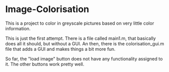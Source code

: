 # Image-Colorisation
This is a project to color in greyscale pictures based on very little color information.

This is just the first attempt. There is a file called main1.m, that basically does all it should, but without a GUI. 
An then, there is the colorisation_gui.m file that adds a GUI and makes things a bit more fun.

So far, the "load image" button does not have any functionality assigned to it. The other buttons work pretty well.
